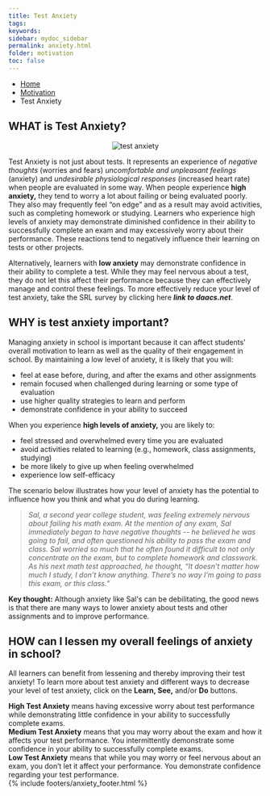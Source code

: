 ```yaml
---
title: Test Anxiety
tags: 
keywords: 
sidebar: mydoc_sidebar
permalink: anxiety.html
folder: motivation
toc: false
---
```


<ul class="breadcrumb">
    <li><a href="index.html">Home</a></li>
    <li><a href="motivation.html">Motivation</a></li>
    <li class="active">Test Anxiety</li>
</ul>


## **WHAT is Test Anxiety?**

<center><img src='images/TestAnxiety1.png' alt='test anxiety' /></center>

Test Anxiety is not just about tests. It represents an experience of *negative thoughts* (worries and fears) *uncomfortable and unpleasant feelings* (anxiety) and *undesirable physiological responses* (increased heart rate) when people are evaluated in some way. When people experience **high anxiety,** they tend to worry a lot about failing or being evaluated poorly. They also may frequently feel “on edge” and as a result may avoid activities, such as completing homework or studying. Learners who experience high levels of anxiety may demonstrate diminished confidence in their ability to successfully complete an exam and may excessively worry about their performance. These reactions tend to negatively influence their learning on tests or other projects.

Alternatively, learners with **low anxiety** may demonstrate confidence in their ability to complete a test. While they may feel nervous about a test, they do not let this affect their performance because they can effectively manage and control these feelings. 
To more effectively reduce your level of test anxiety, take the SRL survey by clicking here ***link to daacs.net***.

## WHY is test anxiety important?

Managing anxiety in school is important because it can affect students’ overall motivation to learn as well as the quality of their engagement in school. By maintaining a low level of anxiety, it is likely that you will:

- feel at ease before, during, and after the exams and other assignments
- remain focused when challenged during learning or some type of evaluation
- use higher quality strategies to learn and perform 
- demonstrate confidence in your ability to succeed 

When you experience **high levels of anxiety,** you are likely to:

- feel stressed and overwhelmed every time you are evaluated 
- avoid activities related to learning (e.g., homework, class assignments, studying)
- be more likely to give up when feeling overwhelmed
- experience low self-efficacy

The scenario below illustrates how your level of anxiety has the potential to influence how you think and what you do during learning. 



> *Sal, a second year college student, was feeling extremely nervous about failing his math exam. At the mention of any exam, Sal immediately began to have negative thoughts -- he believed he was going to fail, and often questioned his ability to pass the exam and class. Sal worried so much that he often found it difficult to not only concentrate on the exam, but to complete homework and classwork. As his next math test approached, he thought, “It doesn’t matter how much I study, I don’t know anything. There’s no way I’m going to pass this exam, or this class.”*

**Key thought:** Although anxiety like Sal's can be debilitating, the good news is that there are many ways to lower anxiety about tests and other assignments and to improve performance.

## HOW can I lessen my overall feelings of anxiety in school?

All learners can benefit from lessening and thereby improving their test anxiety! To learn more about test anxiety and different ways to decrease your level of test anxiety, click on the **Learn, See,** and/or **Do** buttons. 

<div markdown="span" class="alert alert-danger" role="alert"><i class="fa fa-exclamation-circle"></i> <b>High Test Anxiety</b> means having excessive worry about test performance while demonstrating little confidence in your ability to successfully complete exams.
</div>

<div markdown="span" class="alert alert-warning" role="alert"><i class="fa fa-warning"></i> <b>Medium Test Anxiety</b> means that you may worry about the exam and how it affects your test performance. You intermittently demonstrate some confidence in your ability to successfully complete exams.
</div>

<div markdown="span" class="alert alert-success" role="alert"><i class="fa fa-check-square-o"></i> <b>Low Test Anxiety</b> means that while you may worry or feel nervous about an exam, you don’t let it affect your performance. You demonstrate confidence regarding your test performance.
</div>
{% include footers/anxiety_footer.html %}
